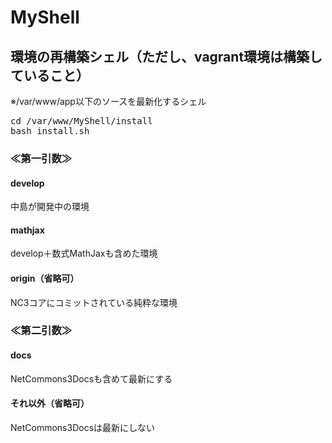 # MyShell

## 環境の再構築シェル（ただし、vagrant環境は構築していること）
※/var/www/app以下のソースを最新化するシェル

<pre>
cd /var/www/MyShell/install
bash install.sh
</pre>

### ≪第一引数≫
#### develop
中島が開発中の環境
#### mathjax
develop＋数式MathJaxも含めた環境
#### origin（省略可）
NC3コアにコミットされている純粋な環境
### ≪第二引数≫
#### docs
NetCommons3Docsも含めて最新にする
#### それ以外（省略可）
NetCommons3Docsは最新にしない
